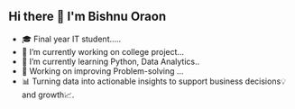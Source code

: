 ## Hi there 👋 I'm Bishnu Oraon



- 🎓 Final year IT student.....
- 🔭 I’m currently working on college project...
- 🌱 I’m currently learning Python, Data Analytics..
- 🔭 Working on improving Problem-solving ...
- 📊 Turning data into actionable insights to support business decisions💡 and growth📈.



<!--
**Bishnu-JU/Bishnu-JU** is a ✨ _special_ ✨ repository because its `README.md` (this file) appears on your GitHub profile.

Here are some ideas to get you started:


- 🎓 Final year IT student.....
- 🔭 I’m currently working on college project...
- 🌱 I’m currently learning java ,Web devlopment..
- 🔭 Working on improving Problem-solving and building real-world web apps...
- 👯 I’m looking to collaborate on ...
- 🤔 I’m looking for help with ...
- 💬 Ask me about ...
- 📫 How to reach me: ...
- 😄 Pronouns: ...
- ⚡ Fun fact: ...
-->
